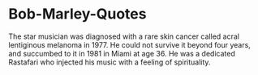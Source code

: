 # Bob-Marley-Quotes
The star musician was diagnosed with a rare skin cancer called acral lentiginous melanoma in 1977. He could not survive it beyond four years, and succumbed to it in 1981 in Miami at age 36. He was a dedicated Rastafari who injected his music with a feeling of spirituality.
